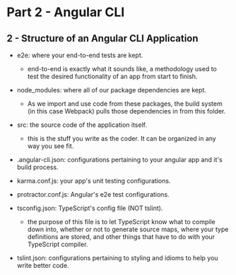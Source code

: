 # Part 2 - Angular CLI
## 2 - Structure of an Angular CLI Application

* e2e: where your end-to-end tests are kept.

    * end-to-end is exactly what it sounds like, a methodology used to test the desired functionality of an app from start to finish.

* node_modules: where all of our package dependencies are kept.

    * As we import and use code from these packages, the build system (in this case Webpack) pulls those dependencies in from this folder.

* src: the source code of the application itself.

    * this is the stuff you write as the coder. It can be organized in any way you see fit.

* .angular-cli.json: configurations pertaining to your angular app and it's build process.

* karma.conf.js: your app's unit testing configurations.

* protractor.conf.js: Angular's e2e test configurations.

* tsconfig.json: TypeScript's config file (NOT tslint).

    * the purpose of this file is to let TypeScript know what to compile down into, whether or not to generate source maps, where your type definitions are stored, and other things that have to do with your TypeScript compiler.

* tslint.json: configurations pertaining to styling and idioms to help you write better code.
